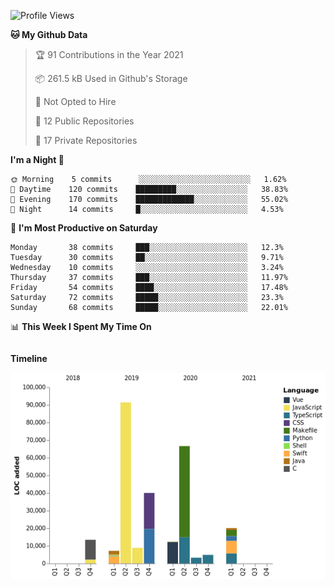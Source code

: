 <!--START_SECTION:waka-->
![Profile Views](http://img.shields.io/badge/Profile%20Views-0-blue)

**🐱 My Github Data** 

> 🏆 91 Contributions in the Year 2021
 > 
> 📦 261.5 kB Used in Github's Storage 
 > 
> 🚫 Not Opted to Hire
 > 
> 📜 12 Public Repositories 
 > 
> 🔑 17 Private Repositories  
 > 
**I'm a Night 🦉** 

```text
🌞 Morning    5 commits      ░░░░░░░░░░░░░░░░░░░░░░░░░   1.62% 
🌆 Daytime    120 commits    █████████░░░░░░░░░░░░░░░░   38.83% 
🌃 Evening    170 commits    █████████████░░░░░░░░░░░░   55.02% 
🌙 Night      14 commits     █░░░░░░░░░░░░░░░░░░░░░░░░   4.53%

```
📅 **I'm Most Productive on Saturday** 

```text
Monday       38 commits     ███░░░░░░░░░░░░░░░░░░░░░░   12.3% 
Tuesday      30 commits     ██░░░░░░░░░░░░░░░░░░░░░░░   9.71% 
Wednesday    10 commits     ░░░░░░░░░░░░░░░░░░░░░░░░░   3.24% 
Thursday     37 commits     ███░░░░░░░░░░░░░░░░░░░░░░   11.97% 
Friday       54 commits     ████░░░░░░░░░░░░░░░░░░░░░   17.48% 
Saturday     72 commits     █████░░░░░░░░░░░░░░░░░░░░   23.3% 
Sunday       68 commits     █████░░░░░░░░░░░░░░░░░░░░   22.01%

```


📊 **This Week I Spent My Time On** 

```text
```

**Timeline**

![Chart not found](https://raw.githubusercontent.com/johann-lr/johann-lr/master/charts/bar_graph.png) 


<!--END_SECTION:waka-->
